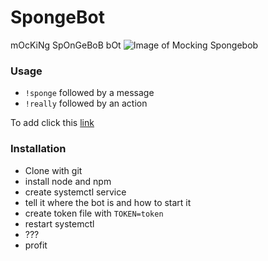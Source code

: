 # SpongeBot
mOcKiNg SpOnGeBoB bOt
![Image of Mocking Spongebob](https://i.kym-cdn.com/entries/icons/original/000/022/940/mockingspongebobbb.jpg)

### Usage
* ``!sponge`` followed by a message
* ``!really`` followed by an action

To add click this [link](https://discordapp.com/api/oauth2/authorize?client_id=626697323057119244&permissions=540403776&scope=bot)

### Installation
* Clone with git
* install node and npm
* create systemctl service
* tell it where the bot is and how to start it
* create token file with ``TOKEN=token``
* restart systemctl
* ???
* profit
